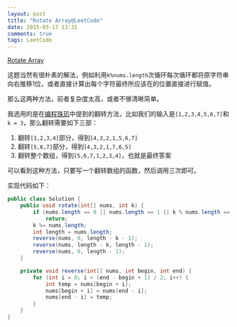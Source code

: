 ```yaml
---
layout: post
title: "Rotate Array@LeetCode"
date: 2015-03-17 13:31
comments: true
tags: LeetCode
---
```

[Rotate Array](https://leetcode.com/problems/rotate-array/)

这题当然有很朴素的解法，例如利用`k%nums.length`次循环每次循环都将原字符串向右推移1位，或者直接计算出每个字符最终所应该在的位置直接进行赋值。

<!-- more -->

那么这两种方法，前者复杂度太高，或者不够清晰简单。

我选用的是在[编程珠玑](http://book.douban.com/subject/3227098/)中提到的翻转方法，比如我们的输入是`[1,2,3,4,5,6,7]`和`k = 3`，那么翻转需要如下三部：

1. 翻转`[1,2,3,4]`部分，得到`[4,3,2,1,5,6,7]`
2. 翻转`[5,6,7]`部分，得到`[4,3,2,1,7,6,5]`
3. 翻转整个数组，得到`[5,6,7,1,2,3,4]`，也就是最终答案

可以看到这种方法，只要写一个翻转数组的函数，然后调用三次即可。

实现代码如下：

``` java
public class Solution {
    public void rotate(int[] nums, int k) {
        if (nums.length == 0 || nums.length == 1 || k % nums.length == 0)
            return;
        k %= nums.length;
        int length = nums.length;
        reverse(nums, 0, length - k - 1);
        reverse(nums, length - k, length - 1);
        reverse(nums, 0, length - 1);
    }

    private void reverse(int[] nums, int begin, int end) {
        for (int i = 0; i < (end - begin + 1) / 2; i++) {
            int temp = nums[begin + i];
            nums[begin + i] = nums[end - i];
            nums[end - i] = temp;
        }
    }
}
```